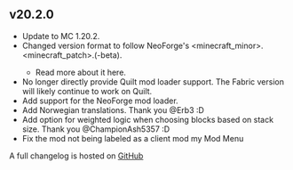 ## v20.2.0
- Update to MC 1.20.2.
- Changed version format to follow NeoForge's <minecraft_minor>.<minecraft_patch>.<number>(-beta).
    - Read more about it here.
- No longer directly provide Quilt mod loader support. The Fabric version will likely continue to work on Quilt.
- Add support for the NeoForge mod loader.
- Add Norwegian translations. Thank you @Erb3 :D
- Add option for weighted logic when choosing blocks based on stack size. Thank you @ChampionAsh5357 :D
- Fix the mod not being labeled as a client mod my Mod Menu

A full changelog is hosted on [GitHub](https://github.com/Trikzon/shuffle/blob/1.20.2/CHANGELOG.md)
